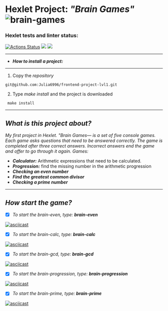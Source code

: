 # **Hexlet Project: *"Brain Games"*** ![brain-games](https://cepia.ru/images/u/pages/brain-game-cover-34.jpg)

### Hexlet tests and linter status:
[![Actions Status](https://github.com/Julia6996/frontend-project-lvl1/workflows/hexlet-check/badge.svg)](https://github.com/Julia6996/frontend-project-lvl1/actions)
<a href="https://codeclimate.com/github/codeclimate/codeclimate/maintainability"><img src="https://api.codeclimate.com/v1/badges/a99a88d28ad37a79dbf6/maintainability" /></a>
<a href="https://codeclimate.com/github/codeclimate/codeclimate/test_coverage"><img src="https://api.codeclimate.com/v1/badges/a99a88d28ad37a79dbf6/test_coverage" /></a>
___
+ ***How to install a project:***
___
1.  Copy the *repository*
```
git@github.com:Julia6996/frontend-project-lvl1.git
```
2.  Type *make install* and the project is downloaded
```
 make install
```
___
## ***What is this project about?***

*My first project in Hexlet. "Brain Games— is a set of five console games. Each game asks questions that need to be answered correctly. The game is completed after three correct answers. Incorrect answers end the game and offer to go through it again. Games:*
+ ***Calculator:***  Arithmetic expressions that need to be calculated.
+ ***Progression:*** find the missing number in the arithmetic progression
+ ***Checking an even number***
+ ***Find the greatest common divisor***
+ ***Checking a prime number***
___
## ***How start the game?***

- [x]  *To start the brain-even, type:* ***brain-even***

[![asciicast](https://asciinema.org/a/DiIADA68jP6M8JoJGQi7J6u5l.svg)](https://asciinema.org/a/DiIADA68jP6M8JoJGQi7J6u5l)

- [x] *To start the brain-calc, type:* ***brain-calc***
  
[![asciicast](https://asciinema.org/a/v0LlgenziMtJHFOJ0PFDTA8HB.svg)](https://asciinema.org/a/v0LlgenziMtJHFOJ0PFDTA8HB)

- [x] *To start the brain-gcd, type:* ***brain-gcd***
  
[![asciicast](https://asciinema.org/a/ZBW1H4jvz1z6RhXJFsqOvbfBi.svg)](https://asciinema.org/a/ZBW1H4jvz1z6RhXJFsqOvbfBi)

- [x]  *To start the brain-progression, type:* ***brain-progression***
  
[![asciicast](https://asciinema.org/a/zi78dsoZVCORKSft8XDuHtHNH.svg)](https://asciinema.org/a/zi78dsoZVCORKSft8XDuHtHNH)

- [x]  *To start the brain-prime, type:* ***brain-prime***
  
[![asciicast](https://asciinema.org/a/U0Yqz48PRzgSWFvBgInadborj.svg)](https://asciinema.org/a/U0Yqz48PRzgSWFvBgInadborj)
